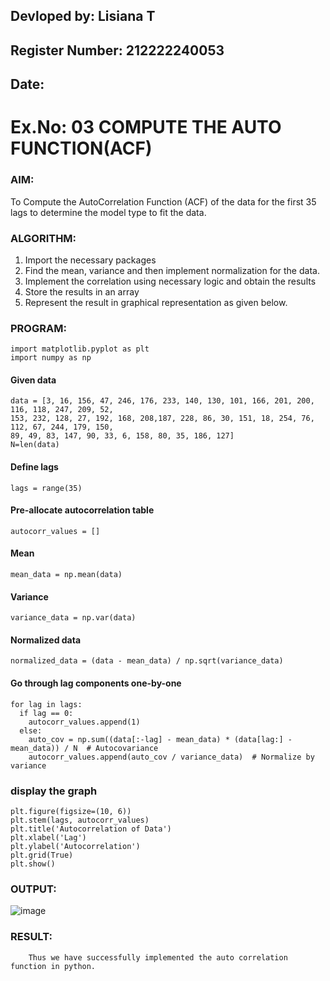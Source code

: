 ## Devloped by: Lisiana T
## Register Number: 212222240053
## Date: 

# Ex.No: 03   COMPUTE THE AUTO FUNCTION(ACF)

### AIM:
To Compute the AutoCorrelation Function (ACF) of the data for the first 35 lags to determine the model
type to fit the data.
### ALGORITHM:
1. Import the necessary packages
2. Find the mean, variance and then implement normalization for the data.
3. Implement the correlation using necessary logic and obtain the results
4. Store the results in an array
5. Represent the result in graphical representation as given below.
### PROGRAM:
```
import matplotlib.pyplot as plt
import numpy as np
```
#### Given data
```
data = [3, 16, 156, 47, 246, 176, 233, 140, 130, 101, 166, 201, 200, 116, 118, 247, 209, 52,
153, 232, 128, 27, 192, 168, 208,187, 228, 86, 30, 151, 18, 254, 76, 112, 67, 244, 179, 150,
89, 49, 83, 147, 90, 33, 6, 158, 80, 35, 186, 127]
N=len(data)
```
#### Define lags
```
lags = range(35)
```

#### Pre-allocate autocorrelation table
```
autocorr_values = []
```
#### Mean
```
mean_data = np.mean(data)
```
#### Variance
```
variance_data = np.var(data)
```
#### Normalized data
```
normalized_data = (data - mean_data) / np.sqrt(variance_data)
```
#### Go through lag components one-by-one
```
for lag in lags:
  if lag == 0:
    autocorr_values.append(1)
  else:
    auto_cov = np.sum((data[:-lag] - mean_data) * (data[lag:] - mean_data)) / N  # Autocovariance
    autocorr_values.append(auto_cov / variance_data)  # Normalize by variance
```
### display the graph
```
plt.figure(figsize=(10, 6))
plt.stem(lags, autocorr_values)
plt.title('Autocorrelation of Data')
plt.xlabel('Lag')
plt.ylabel('Autocorrelation')
plt.grid(True)
plt.show()
```


### OUTPUT:
![image](https://github.com/user-attachments/assets/2b19641f-a528-4c59-820f-d2f1a5f3f446)


### RESULT:
        Thus we have successfully implemented the auto correlation function in python.
